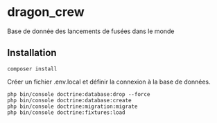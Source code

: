 # dragon_crew
Base de donnée des lancements de fusées dans le monde

## Installation

```shell
composer install
```

Créer un fichier .env.local et définir la connexion à la base de données.

```shell
php bin/console doctrine:database:drop --force
php bin/console doctrine:database:create
php bin/console doctrine:migration:migrate
php bin/console doctrine:fixtures:load
```